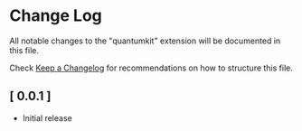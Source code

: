 # Change Log

All notable changes to the "quantumkit" extension will be documented in this file.

Check [Keep a Changelog](http://keepachangelog.com/) for recommendations on how to structure this file.

## [ 0.0.1 ]

- Initial release
